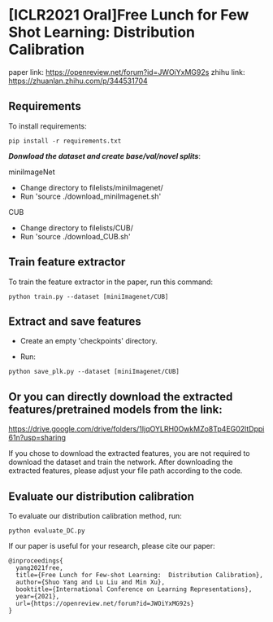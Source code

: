 # [ICLR2021 Oral]Free Lunch for Few Shot Learning: Distribution Calibration

paper link: https://openreview.net/forum?id=JWOiYxMG92s
zhihu link: https://zhuanlan.zhihu.com/p/344531704


## Requirements

To install requirements:

```setup
pip install -r requirements.txt
```

***Donwload the dataset and create base/val/novel splits***:

miniImageNet
* Change directory to filelists/miniImagenet/
* Run 'source ./download_miniImagenet.sh'

CUB

* Change directory to filelists/CUB/
* Run 'source ./download_CUB.sh' 



## Train feature extractor


To train the feature extractor in the paper, run this command:

```train
python train.py --dataset [miniImagenet/CUB] 
```

## Extract and save features

- Create an empty 'checkpoints' directory.

- Run:
```save_features
python save_plk.py --dataset [miniImagenet/CUB] 
```
## Or you can directly download the extracted features/pretrained models from the link:
https://drive.google.com/drive/folders/1IjqOYLRH0OwkMZo8Tp4EG02ltDppi61n?usp=sharing

If you chose to download the extracted features, you are not required to download the dataset and train the network.
After downloading the extracted features, please adjust your file path according to the code.


## Evaluate our distribution calibration

To evaluate our distribution calibration method, run:

```eval
python evaluate_DC.py
```

If our paper is useful for your research, please cite our paper:

```
@inproceedings{
  yang2021free,
  title={Free Lunch for Few-shot Learning:  Distribution Calibration},
  author={Shuo Yang and Lu Liu and Min Xu},
  booktitle={International Conference on Learning Representations},
  year={2021},
  url={https://openreview.net/forum?id=JWOiYxMG92s}
}
```

